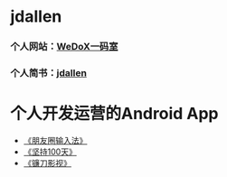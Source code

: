 # jdallen
### 个人网站：[WeDoX一码室](http://120.78.120.117/WeDoX/)
### 个人简书：[jdallen](https://www.jianshu.com/u/24ca40166757)

# 个人开发运营的Android App
- [《朋友圈输入法》](https://www.coolapk.com/apk/com.onedream.oneinputime)
- [《坚持100天》](https://www.coolapk.com/apk/com.onedream.plan)
- [《镰刀影视》](http://120.78.120.117/WeDoX/download_app.html)

